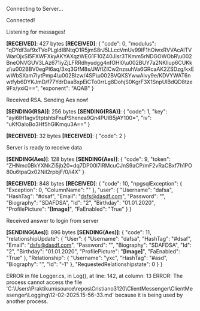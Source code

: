Connecting to Server...

Connected!

Listening for messages!

**[RECEIVED]**: 427 bytes
**[RECEIVED]**: {
  "code": 0,
  "modulus": "qDYdf3af9xTVoPLgldI8NtqO1R5jmS8rJ5LLccVmUv99lF1hOiwxRVVAcAlTVWarOjxSI5FXWFXkyAKYAXqzWEG1F10Z40Jisr3TKmm5rNDGOWObR\u002BneONVGUV3LAz671iyZjLFRRdhyudgg4nfOHl0\u002BUY7a2NKllup6CUKkzl\u002BBV0egPl6aq/3xq3GfM8s/JWflZICw2nzsuhVa6GRcaAK2ZSDzg/kxEwWbSXam7IytPmp4\u002BIzw/4SP\u002BVQKSYwwAivy9e/KDVYWAT6nwtfyb6DYKJmD/f77YdrDaaBxpEiCTo0rrLg8DohjS0KgrF3X1SnpUlBdQD8tze9Fx/yxiQ==",
  "exponent": "AQAB"
}

Received RSA. Sending Aes now!

**[SENDING(RSA)]**: 256 bytes
**[SENDING(RSA)]**: {
  "code": 1,
  "key": "ayi6lH1agv9tptshtsFnuPShenea9Qn4PUlB5jAY100=",
  "iv": "uKfOaIoBo3Hf5hGlKmqu3A=="
}

**[RECEIVED]**: 32 bytes
**[RECEIVED]**: {
  "code": 2
}

Server is ready to receive data

**[SENDING(Aes)]**: 128 bytes
**[SENDING(Aes)]**: {
  "code": 9,
  "token": "ZHNmc0BkYXNkZi5jb20=dq7DP00l7iRMcuCJnS9aCP/mF2vRaCBxf7h1PO80u6tpaQx02Nil2rpbjF/0/i4X"
}

**[RECEIVED]**: 848 bytes
**[RECEIVED]**: {
  "code": 10,
  "npgsqlException": {
    "Exception": 0,
    "ColumnName": ""
  },
  "user": {
    "Username": "dafsa",
    "HashTag": "#dsaf",
    "Email": "dsfs@dasdf.com",
    "Password": "",
    "Biography": "SDAFDSA",
    "Id": "2",
    "Birthday": "01.01.2020",
    "ProfilePicture": "**[Image]**",
    "FaEnabled": "True"
  }
}

Received answer to login from server

**[SENDING(Aes)]**: 896 bytes
**[SENDING(Aes)]**: {
  "code": 11,
  "relationshipUpdate": {
    "User": {
      "Username": "dafsa",
      "HashTag": "#dsaf",
      "Email": "dsfs@dasdf.com",
      "Password": "",
      "Biography": "SDAFDSA",
      "Id": "2",
      "Birthday": "01.01.2020",
      "ProfilePicture": "**[Image]**",
      "FaEnabled": "True"
    },
    "Relationship": {
      "Username": "yxc",
      "HashTag": "#asd",
      "Biography": "",
      "Id": "-1"
    },
    "RequestedRelationshipstate": 0
  }
}

ERROR in file Logger.cs, in Log(), at line: 142, at column: 13
ERROR: The process cannot access the file 'C:\Users\Praktikum\source\repos\Cristiano3120\ClientMessenger\ClientMessenger\Logging\12-02-2025.15-56-33.md' because it is being used by another process.

